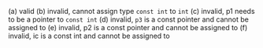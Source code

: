 (a) valid
(b) invalid, cannot assign type `const int` to `int`
(c) invalid, p1 needs to be a pointer to `const int`
(d) invalid, `p3` is a const pointer and cannot be assigned to
(e) invalid, p2 is a const pointer and cannot be assigned to
(f) invalid, ic is a const int and cannot be assigned to